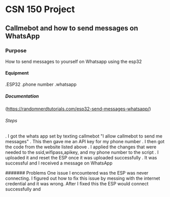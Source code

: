 # CSN 150 Project

## Callmebot and how to send messages on WhatsApp

### Purpose
How to send messages to yourself on Whatsapp using the esp32

#### Equipment
.ESP32
.phone number
.whatsapp

##### Documentation
(https://randomnerdtutorials.com/esp32-send-messages-whatsapp/)

###### Steps 
. I got the whats app set by texting callmebot "I allow callmebot to send me messages"
. This then gave me an API key for my phone number
. I then got the code from the website listed above 
. I applied the changes that were needed to the ssid,wifipass,apikey, and my phone number to the script 
. I uploaded it and reset the ESP once it was uploaded successfully 
. It was successful and I received a message on WhatsApp

####### Problems 
One issue I encountered was the ESP was never connecting. I figured out how to fix this issue by messing with the internet credential and it was wrong. After I fixed this the ESP would connect successfully and          
